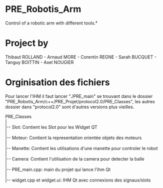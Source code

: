 # PRE_Robotis_Arm
Control of a robotic arm with different tools.²

# Project by

Thibaut ROLLAND - 
Arnaud MORE - 
Corentin REGNE - 
Sarah BUCQUET - 
Tanguy BOITTIN - 
Axel NOUGIER

# Orginisation des fichiers

Pour lancer l'IHM il faut lancer "./PRE_main" se trouvant dans le dossier "PRE_Robotis_Arm/c++/PRE_Projet/protocol2.0/PRE_Classes", les autres dossier dans "protocol2.0" sont d'autres versions plus vieilles.

PRE_Classes</br>
|</br>
|-- Slot: Contient les Slot pour les Widget QT </br>
| </br>
|-- Moteur: Contient la representation orientée objets des moteurs</br>
|</br>
|-- Manette: Contient les utilisations d'une manette pour controler le robot</br>
|</br>
|-- Camera: Contient l'utilisation de la camera pour detecter la balle</br>
|</br>
|-- PRE_main.cpp: main du projet qui lance l'ihm Qt</br>
|</br>
|-- widget.cpp et widget.ui: IHM Qt avec connexions des signaux/slots</br>
